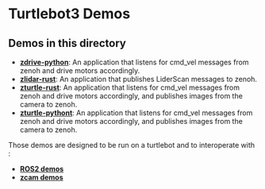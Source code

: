 # Turtlebot3 Demos

## Demos in this directory
 * **[zdrive-python](./zdrive-python)**: An application that listens for cmd_vel messages from zenoh and drive motors accordingly.
 * **[zlidar-rust](./zlidar-rust)**: An application that publishes LiderScan messages to zenoh.
 * **[zturtle-rust](./zturtle-rust)**: An application that listens for cmd_vel messages from zenoh and drive motors accordingly, and publishes images from the camera to zenoh.
 * **[zturtle-pythont](./zturtle-pythont)**: An application that listens for cmd_vel messages from zenoh and drive motors accordingly, and publishes images from the camera to zenoh.

Those demos are designed to be run on a turtlebot and to interoperate with : 
 * **[ROS2 demos](../ROS2)**
 * **[zcam demos](../computer-vision/zcam)**

